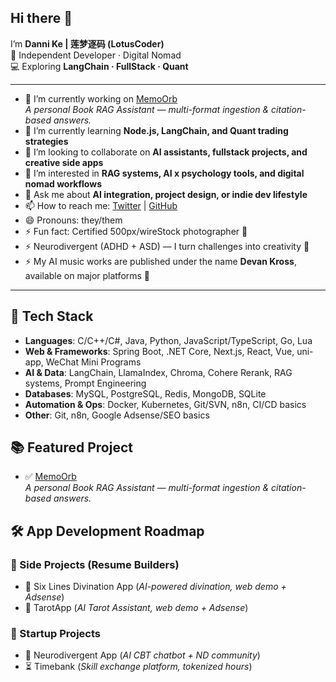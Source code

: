 ## Hi there 👋

I’m **Danni Ke | 莲梦逐码 (LotusCoder)**  
🌸 Independent Developer · Digital Nomad  
💻 Exploring **LangChain · FullStack · Quant**

---

- 🔭 I’m currently working on [MemoOrb](https://github.com/Danni-Ke/MemoOrb)  
  *A personal Book RAG Assistant — multi-format ingestion & citation-based answers.*
- 🌱 I’m currently learning **Node.js, LangChain, and Quant trading strategies**  
- 👯 I’m looking to collaborate on **AI assistants, fullstack projects, and creative side apps**  
- 🤔 I’m interested in **RAG systems, AI x psychology tools, and digital nomad workflows**  
- 💬 Ask me about **AI integration, project design, or indie dev lifestyle**  
- 📫 How to reach me: [Twitter](https://x.com/LotusCoder) | [GitHub](https://github.com/Danni-Ke)  
- 😄 Pronouns: they/them  
- ⚡ Fun fact: Certified 500px/wireStock photographer 📸  
- ⚡ Neurodivergent (ADHD + ASD) — I turn challenges into creativity 🌿
- ⚡ My AI music works are published under the name **Devan Kross**, available on major platforms 🎵

---

## 🧰 Tech Stack

- **Languages**: C/C++/C#, Java, Python, JavaScript/TypeScript, Go, Lua  
- **Web & Frameworks**: Spring Boot, .NET Core, Next.js, React, Vue, uni-app, WeChat Mini Programs  
- **AI & Data**: LangChain, LlamaIndex, Chroma, Cohere Rerank, RAG systems, Prompt Engineering  
- **Databases**: MySQL, PostgreSQL, Redis, MongoDB, SQLite  
- **Automation & Ops**: Docker, Kubernetes, Git/SVN, n8n, CI/CD basics  
- **Other**: Git, n8n, Google Adsense/SEO basics

## 📚 Featured Project
- ✅ [MemoOrb](https://github.com/Danni-Ke/MemoOrb)  
  *A personal Book RAG Assistant — multi-format ingestion & citation-based answers.*
  
## 🛠 App Development Roadmap

### 🎒 Side Projects (Resume Builders)
- 🚧 Six Lines Divination App (*AI-powered divination, web demo + Adsense*)  
- 🚧 TarotApp (*AI Tarot Assistant, web demo + Adsense*)  

### 🚀 Startup Projects
- 🧠 Neurodivergent App (*AI CBT chatbot + ND community*)  
- ⏳ Timebank (*Skill exchange platform, tokenized hours*)  

